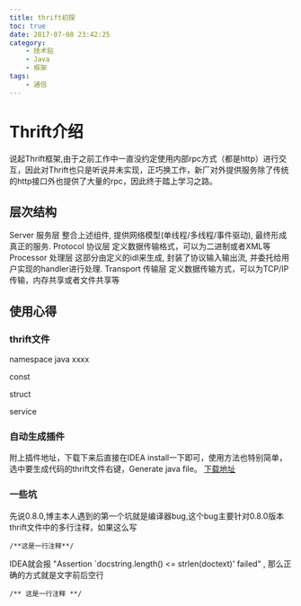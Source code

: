 ```yaml
---
title: thrift初探
toc: true
date: 2017-07-08 23:42:25
category: 
	- 技术贴
	- Java
	- 框架
tags: 
    - 通信
---
```


# Thrift介绍
说起Thrift框架,由于之前工作中一直没约定使用内部rpc方式（都是http）进行交互，因此对Thrift也只是听说并未实现，正巧换工作，新厂对外提供服务除了传统的http接口外也提供了大量的rpc，因此终于踏上学习之路。

## 层次结构
Server 服务层 整合上述组件, 提供网络模型(单线程/多线程/事件驱动), 最终形成真正的服务.
Protocol 协议层 定义数据传输格式，可以为二进制或者XML等
Processor 处理层 这部分由定义的idl来生成, 封装了协议输入输出流, 并委托给用户实现的handler进行处理.
Transport 传输层 定义数据传输方式，可以为TCP/IP传输，内存共享或者文件共享等

<!--more-->
## 使用心得

### thrift文件
namespace java xxxx

const

struct

service

### 自动生成插件
附上插件地址，下载下来后直接在IDEA install一下即可，使用方法也特别简单，选中要生成代码的thrift文件右键，Generate java file。
[下载地址](http://www.fishfly.cn/download/thrift-gen-plugin.jar)


### 一些坑
先说0.8.0,博主本人遇到的第一个坑就是编译器bug,这个bug主要针对0.8.0版本thrift文件中的多行注释，如果这么写

```
/**这是一行注释**/

```

IDEA就会报 "Assertion `docstring.length() <= strlen(doctext)' failed" , 那么正确的方式就是文字前后空行

```
/** 这是一行注释 **/

```


